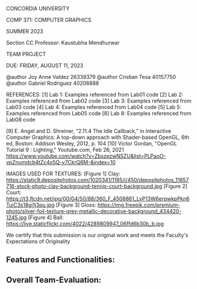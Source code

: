  
 CONCORDIA UNIVERSITY

 COMP 371: COMPUTER GRAPHICS

 SUMMER 2023

 Section CC
 Professor: Kaustubha Mendhurwar
 
 TEAM PROJECT

 DUE: FRIDAY, AUGUST 11, 2023
  
 @author Joy Anne Valdez	26339379
 @author Cristian Tesa 40157750
 @author Gabriel Rodriguez 40208888

REFERENCES:
[1] Lab 1: Examples referenced from Lab01 code
[2] Lab 2: Examples referenced from Lab02 code
[3] Lab 3: Examples referenced from Lab03 code
[4] Lab 4: Examples referenced from Lab04 code
[5] Lab 5: Examples referenced from Lab05 code
[8] Lab 8: Examples referenced from Lab08 code


 [9] E. Angel and D. Shreiner, “2.11.4 The Idle Callback,” in Interactive Computer Graphics: 
     A top-down approach with Shader-based OpenGL, 6th ed, Boston: Addison Wesley, 2012, p. 104
[10] Victor Gordan, "OpenGL Tutorial 9 : Lighting," Youtube.com, Feb 26, 2021
     https://www.youtube.com/watch?v=ZbszezwNSZU&list=PLPaoO-vpZnumdcb4tZc4x5Q-v7CkrQ6M-&index=10

IMAGES USED FOR TEXTURES:
[Figure 1] Clay: https://static9.depositphotos.com/1020341/1185/i/450/depositphotos_11857716-stock-photo-clay-background-tennis-court-background.jpg
[Figure 2] Court: https://t3.ftcdn.net/jpg/00/04/50/88/360_F_4508861_LvP13W6erpwkpPkn6TuiC3s18gi1j3pu.jpg
[Figure 3] Gloss: https://img.freepik.com/premium-photo/silver-foil-texture-grey-metallic-decorative-background_434420-1245.jpg
[Figure 4] Ball: https://live.staticflickr.com/4022/4289809947_06ffd6b30b_b.jpg


We certify that this submission is our original work and meets the Faculty's Expectations of Originality

Features and Functionalities:
-----------------------------


Overall Team-Evaluation:
-------------------------

